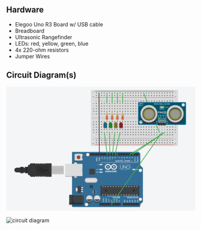 ## Hardware

* Elegoo Uno R3 Board w/ USB cable
* Breadboard
* Ultrasonic Rangefinder
* LEDs: red, yellow, green, blue
* 4x 220-ohm resistors
* Jumper Wires

## Circuit Diagram(s)

![hardware diagram](./tinkercad_mockup.png)


![circuit diagram](./circuit_diagram_cropped.png)

